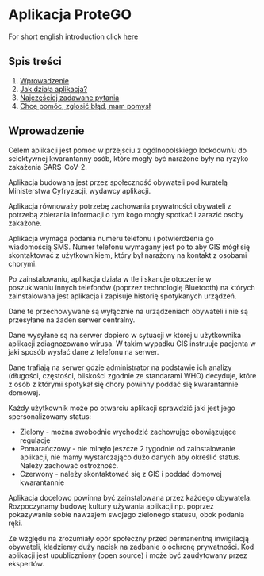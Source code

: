 # Aplikacja ProteGO

For short english introduction click [here](ENGLISH.md)

## Spis treści

1. [Wprowadzenie](#wprowadzenie)
2. [Jak działa aplikacja?](specs/README.md)
3. [Najczęściej zadawane pytania](FAQ.md)
4. [Chcę pomóc, zgłosić błąd, mam pomysł](CONTRIBUTING.md)

## Wprowadzenie

Celem aplikacji jest pomoc w przejściu z ogólnopolskiego lockdown’u do selektywnej kwarantanny osób, które mogły być narażone były na ryzyko zakażenia SARS-CoV-2.

Aplikacja budowana jest przez społeczność obywateli pod kuratelą Ministerstwa Cyfryzacji, wydawcy aplikacji.

Aplikacja równoważy potrzebę zachowania prywatności obywateli z potrzebą zbierania informacji o tym kogo mogły spotkać i zarazić osoby zakażone. 

Aplikacja wymaga podania numeru telefonu i potwierdzenia go wiadomością SMS. Numer telefonu wymagany jest po to aby GIS mógł się skontaktować z użytkownikiem, który był narażony na kontakt z osobami chorymi.

Po zainstalowaniu, aplikacja działa w tle i skanuje otoczenie w poszukiwaniu innych telefonów (poprzez technologię Bluetooth) na których zainstalowana jest aplikacja i zapisuje historię spotykanych urządzeń. 

Dane te przechowywane są wyłącznie na urządzeniach obywateli i nie są przesyłane na żaden serwer centralny.

Dane wysyłane są na serwer dopiero w sytuacji w której u użytkownika aplikacji zdiagnozowano wirusa. W takim wypadku GIS instruuje pacjenta w jaki sposób wysłać dane z telefonu na serwer.

Dane trafiają na serwer gdzie administrator na podstawie ich analizy (długości, częstości, bliskości zgodnie ze standarami WHO) decyduje, które z osób z którymi spotykał się chory powinny poddać się kwarantannie domowej.

Każdy użytkownik może po otwarciu aplikacji sprawdzić jaki jest jego spersonalizowany status:
* Zielony - można swobodnie wychodzić zachowując obowiązujące regulacje
* Pomarańczowy - nie minęło jeszcze 2 tygodnie od zainstalowanie aplikacji, nie mamy wystarczająco dużo danych aby określić status. Należy zachować ostrożność.
* Czerwony - należy skontaktować się z GIS i poddać domowej kwarantannie

Aplikacja docelowo powinna być zainstalowana przez każdego obywatela. Rozpoczynamy budowę kultury używania aplikacji np. poprzez pokazywanie sobie nawzajem swojego zielonego statusu, obok podania ręki.

Ze względu na zrozumiały opór społeczny przed permanentną inwigilacją obywateli, kładziemy duży nacisk na zadbanie o ochronę prywatności. Kod aplikacji jest upubliczniony (open source) i może być zaudytowany przez ekspertów.
